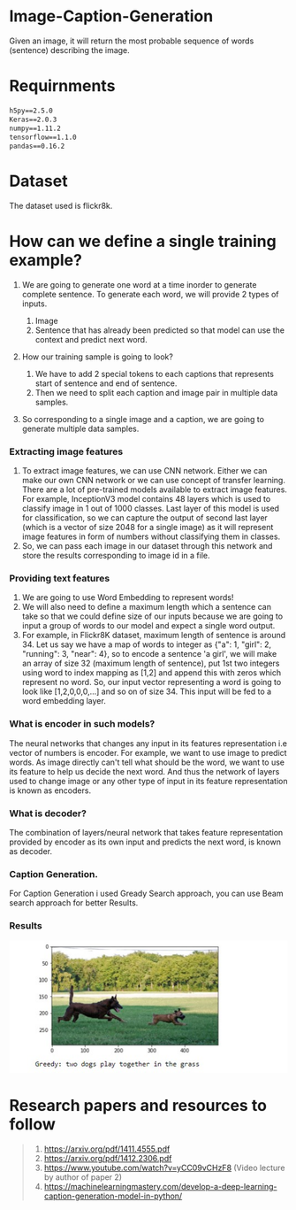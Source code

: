 

# Image-Caption-Generation
Given an image, it will return the most probable sequence of words (sentence) describing the image. 


# Requirnments
    h5py==2.5.0
    Keras==2.0.3
    numpy==1.11.2
    tensorflow==1.1.0
    pandas==0.16.2
    
# Dataset
    
The dataset used is flickr8k. 

# How can we define a single training example?

1. We are going to generate one word at a time inorder to generate complete sentence. To generate each word, we will provide 2 types of inputs.
    1. Image
    2. Sentence that has already been predicted so that model can use the context and predict next word.
2. How our training sample is going to look?
    1. We have to add 2 special tokens to each captions that represents start of sentence and end of sentence.
    2. Then we need to split each caption and image pair in multiple data samples.
    
3. So corresponding to a single image and a caption, we are going to generate multiple data samples.


### Extracting image features
1. To extract image features, we can use CNN network. Either we can make our own CNN network or we can use concept of transfer learning. There are a lot of pre-trained models available to extract image features. For example, InceptionV3 model contains 48 layers which is used to classify image in 1 out of 1000 classes. Last layer of this model is used for classification, so we can capture the output of second last layer (which is a vector of size 2048 for a single image) as it will represent image features in form of numbers without classifying them in classes.
2. So, we can pass each image in our dataset through this network and store the results corresponding to image id in a file.

### Providing text features
1. We are going to use Word Embedding to represent words!
2. We will also need to define a maximum length which a sentence can take so that we could define size of our inputs because we are going to input a group of words to our model and expect a single word output.
3. For example, in Flickr8K dataset, maximum length of sentence is around 34. Let us say we have a map of words to integer as {"a": 1, "girl": 2, "running": 3, "near": 4}, so to encode a sentence 'a girl', we will make an array of size 32 (maximum length of sentence), put 1st two integers using word to index mapping as [1,2] and append this with zeros which represent no word. So, our input vector representing a word is going to look like [1,2,0,0,0,...] and so on of size 34. This input will be fed to a word embedding layer. 


### What is encoder in such models?
The neural networks that changes any input in its features representation i.e vector of numbers is encoder. For example, we want to use image to predict words. As image directly can't tell what should be the word, we want to use its feature to help us decide the next word. And thus the network  of layers used to change image or any other type of input in its feature representation is known as encoders.
### What is decoder?

The combination of layers/neural network that takes feature representation provided by encoder as its own input and predicts the next word, is known as decoder.

### Caption Generation.

For Caption Generation i used Gready Search approach, you can use Beam search approach for better Results.

### Results
<img src="https://github.com/VinitSR7/Image-Caption-Generation/blob/master/result.jpg?raw=true"> </img> <br>

# Research papers and resources to follow
> 1. https://arxiv.org/pdf/1411.4555.pdf
> 2. https://arxiv.org/pdf/1412.2306.pdf
> 3. https://www.youtube.com/watch?v=yCC09vCHzF8 (Video lecture by author of paper 2)
> 4. https://machinelearningmastery.com/develop-a-deep-learning-caption-generation-model-in-python/
